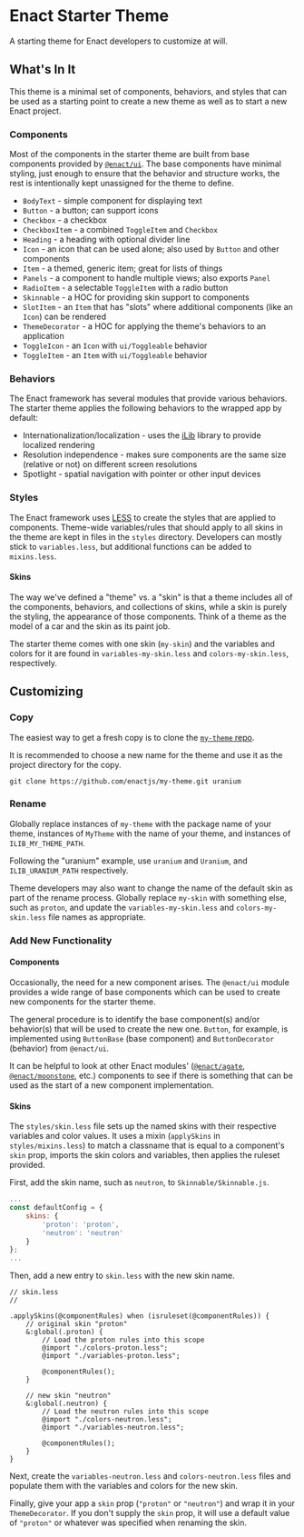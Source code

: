 # Enact Starter Theme
A starting theme for Enact developers to customize at will.

## What's In It

This theme is a minimal set of components, behaviors, and styles that can be used as a starting point to create a new theme as well as to start a new Enact project.

### Components

Most of the components in the starter theme are built from base components provided by [`@enact/ui`](https://github.com/enactjs/enact/tree/master/packages/ui).  The base components have minimal styling, just enough to ensure that the behavior and structure works, the rest is intentionally kept unassigned for the theme to define.

* `BodyText` - simple component for displaying text
* `Button` - a button; can support icons
* `Checkbox` - a checkbox
* `CheckboxItem` - a combined `ToggleItem` and `Checkbox`
* `Heading` - a heading with optional divider line
* `Icon` - an icon that can be used alone; also used by `Button` and other components
* `Item` - a themed, generic item; great for lists of things
* `Panels` - a component to handle multiple views; also exports `Panel`
* `RadioItem` - a selectable `ToggleItem` with a radio button
* `Skinnable` - a HOC for providing skin support to components
* `SlotItem` - an `Item` that has "slots" where additional components (like an `Icon`) can be rendered
* `ThemeDecorator` - a HOC for applying the theme's behaviors to an application
* `ToggleIcon` - an `Icon` with `ui/Toggleable` behavior
* `ToggleItem` - an `Item` with `ui/Toggleable` behavior

### Behaviors

The Enact framework has several modules that provide various behaviors.  The starter theme applies the following behaviors to the wrapped app by default:

* Internationalization/localization - uses the [iLib](http://github.com/iLib-js/iLib) library to provide localized rendering
* Resolution independence - makes sure components are the same size (relative or not) on different screen resolutions
* Spotlight - spatial navigation with pointer or other input devices

### Styles

The Enact framework uses [LESS](http://lesscss.org/) to create the styles that are applied to components.  Theme-wide variables/rules that should apply to all skins in the theme are kept in files in the `styles` directory.  Developers can mostly stick to `variables.less`, but additional functions can be added to `mixins.less`.

#### Skins

The way we've defined a "theme" vs. a "skin" is that a theme includes all of the components, behaviors, and collections of skins, while a skin is purely the styling, the appearance of those components.  Think of a theme as the model of a car and the skin as its paint job.

The starter theme comes with one skin (`my-skin`) and the variables and colors for it are found in `variables-my-skin.less` and `colors-my-skin.less`, respectively.

## Customizing

### Copy

The easiest way to get a fresh copy is to clone the [`my-theme` repo](https://github.com/enactjs/my-theme.git).

It is recommended to choose a new name for the theme and use it as the project directory for the copy.

```
git clone https://github.com/enactjs/my-theme.git uranium
```

### Rename

Globally replace instances of `my-theme` with the package name of your theme, instances of `MyTheme` with the name of your theme, and instances of `ILIB_MY_THEME_PATH`.

Following the "uranium" example, use `uranium` and `Uranium`, and `ILIB_URANIUM_PATH` respectively.

Theme developers may also want to change the name of the default skin as part of the rename process.  Globally replace `my-skin` with something else, such as `proton`, and update the `variables-my-skin.less` and `colors-my-skin.less` file names as appropriate.

### Add New Functionality

#### Components

Occasionally, the need for a new component arises.  The `@enact/ui` module provides a wide range of base components which can be used to create new components for the starter theme.

The general procedure is to identify the base component(s) and/or behavior(s) that will be used to create the new one.  `Button`, for example, is implemented using `ButtonBase` (base component) and `ButtonDecorator` (behavior) from `@enact/ui`.

It can be helpful to look at other Enact modules' ([`@enact/agate`](https://github.com/enactjs/agate), [`@enact/moonstone`](https://github.com/enactjs/enact/tree/master/packages/moonstone), etc.) components to see if there is something that can be used as the start of a new component implementation.

#### Skins

The `styles/skin.less` file sets up the named skins with their respective variables and color values.  It uses a mixin (`applySkins` in `styles/mixins.less`) to match a classname that is equal to a component's `skin` prop, imports the skin colors and variables, then applies the ruleset provided.

First, add the skin name, such as `neutron`, to `Skinnable/Skinnable.js`.
```javascript
...
const defaultConfig = {
	skins: {
		'proton': 'proton',
		'neutron': 'neutron'
	}
};
...
``` 

Then, add a new entry to `skin.less` with the new skin name.
```less
// skin.less
//

.applySkins(@componentRules) when (isruleset(@componentRules)) {
	// original skin "proton"
	&:global(.proton) {
		// Load the proton rules into this scope
		@import "./colors-proton.less";
		@import "./variables-proton.less";

		@componentRules();
	}

	// new skin "neutron"
	&:global(.neutron) {
		// Load the neutron rules into this scope
		@import "./colors-neutron.less";
		@import "./variables-neutron.less";

		@componentRules();
	}
}
```

Next, create the `variables-neutron.less` and `colors-neutron.less` files and populate them with the variables and colors for the new skin.

Finally, give your app a `skin` prop (`"proton"` or `"neutron"`) and wrap it in your `ThemeDecorator`.  If you don't supply the `skin` prop, it will use a default value of `"proton"` or whatever was specified when renaming the skin.

